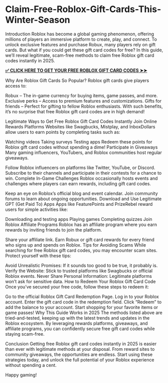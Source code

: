 # Claim-Free-Roblox-Gift-Cards-This-Winter-Season
Introduction
Roblox has become a global gaming phenomenon, offering millions of players an immersive platform to create, play, and connect. To unlock exclusive features and purchase Robux, many players rely on gift cards. But what if you could get these gift card codes for free? In this guide, we’ll reveal legitimate, scam-free methods to claim free Roblox gift card codes instantly in 2025.

**[✅ CLICK HERE TO GET YOUR FREE ROBLOX GIFT CARD CODES ➤➤](https://myusoffer.xyz/all-gift-card-2/)**

Why Are Roblox Gift Cards So Popular?
Roblox gift cards give players access to:

Robux – The in-game currency for buying items, game passes, and more.
Exclusive perks – Access to premium features and customizations.
Gifts for friends – Perfect for gifting to fellow Roblox enthusiasts.
With such benefits, it’s no surprise that free Roblox gift card codes are in high demand!

Legitimate Ways to Get Free Roblox Gift Card Codes Instantly
Join Online Rewards Platforms
Websites like Swagbucks, Mistplay, and InboxDollars allow users to earn points by completing tasks such as:

Watching videos
Taking surveys
Testing apps
Redeem these points for Roblox gift card codes without spending a dime!
Participate in Giveaways
Many gaming influencers, YouTubers, and Roblox communities host regular giveaways.

Follow Roblox influencers on platforms like Twitter, YouTube, or Discord.
Subscribe to their channels and participate in their contests for a chance to win.
Complete In-Game Challenges
Roblox occasionally hosts events and challenges where players can earn rewards, including gift card codes.

Keep an eye on Roblox’s official blog and event calendar.
Join community forums to learn about ongoing opportunities.
Download and Use Legitimate GPT (Get Paid To) Apps
Apps like FeaturePoints and PrizeRebel reward users for simple activities like:

Downloading and testing apps
Playing games
Completing quizzes
Join Roblox Affiliate Programs
Roblox has an affiliate program where you earn rewards by inviting friends to join the platform.

Share your affiliate link.
Earn Robux or gift card rewards for every friend who signs up and spends on Roblox.
Tips for Avoiding Scams
While searching for free Roblox gift card codes, you may encounter scam sites. Protect yourself with these tips:

Avoid Unrealistic Promises: If it sounds too good to be true, it probably is.
Verify the Website: Stick to trusted platforms like Swagbucks or official Roblox events.
Never Share Personal Information: Legitimate platforms won’t ask for sensitive data.
How to Redeem Your Roblox Gift Card Code
Once you’ve secured your free code, follow these steps to redeem it:

Go to the official Roblox Gift Card Redemption Page.
Log in to your Roblox account.
Enter the gift card code in the redemption field.
Click “Redeem” to add the balance to your account.
Start shopping for your favorite items or game passes!
Why This Guide Works in 2025
The methods listed above are tried-and-tested, keeping up with the latest trends and updates in the Roblox ecosystem. By leveraging rewards platforms, giveaways, and affiliate programs, you can confidently secure free gift card codes while staying scam-free.

Conclusion
Getting free Roblox gift card codes instantly in 2025 is easier than ever with legitimate methods at your disposal. From reward sites to community giveaways, the opportunities are endless. Start using these strategies today, and unlock the full potential of your Roblox experience without spending a cent.

Happy gaming!
